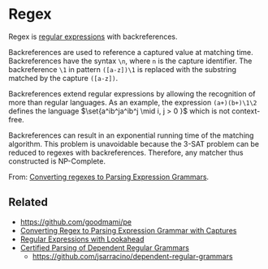 # Regex

Regex is [regular expressions](Regular%20expressions.md) with backreferences.

Backreferences are used to reference a captured value at matching time. Backreferences have the syntax `\n`, where `n` is the capture identifier. The backreference `\1` in pattern `([a-z])\1` is replaced with the substring matched by the capture `([a-z])`.

Backreferences extend regular expressions by allowing the recognition of more than regular languages. As an example, the expression `(a+)(b+)\1\2` defines the language $\set{a^ib^ja^ib^j \mid i, j > 0 }$ which is not context-free.

Backreferences can result in an exponential running time of the matching algorithm. This problem is unavoidable because the 3-SAT problem can be reduced to regexes with backreferences. Therefore, any matcher thus constructed is NP-Complete.

From: [Converting regexes to Parsing Expression Grammars](https://www.inf.puc-rio.br/~roberto/docs/ry10-01.pdf).

## Related

- https://github.com/goodmami/pe
- [Converting Regex to Parsing Expression Grammar with Captures](https://repository.lib.ncsu.edu/bitstream/handle/1840.20/38685/etd.pdf?sequence=1)
- [Regular Expressions with Lookahead](https://www.researchgate.net/publication/351177928_Regular_Expressions_with_Lookahead)
- [Certified Parsing of Dependent Regular Grammars](https://goto.ucsd.edu/~john/files/depgrammars.pdf)
  - https://github.com/jsarracino/dependent-regular-grammars
